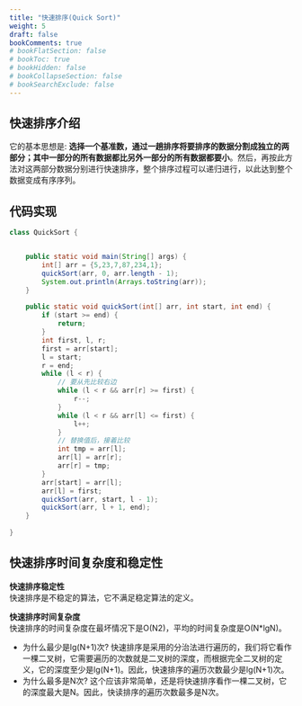 ```yaml
---
title: "快速排序(Quick Sort)"
weight: 5
draft: false
bookComments: true
# bookFlatSection: false
# bookToc: true
# bookHidden: false
# bookCollapseSection: false
# bookSearchExclude: false
---
```

## 快速排序介绍
它的基本思想是: **选择一个基准数，通过一趟排序将要排序的数据分割成独立的两部分；其中一部分的所有数据都比另外一部分的所有数据都要小**。然后，再按此方法对这两部分数据分别进行快速排序，整个排序过程可以递归进行，以此达到整个数据变成有序序列。

## 代码实现

```java
class QuickSort {


    public static void main(String[] args) {
        int[] arr = {5,23,7,87,234,1};
        quickSort(arr, 0, arr.length - 1);
        System.out.println(Arrays.toString(arr));
    }
    
    public static void quickSort(int[] arr, int start, int end) {
        if (start >= end) {
            return;
        }
        int first, l, r;
        first = arr[start];
        l = start;
        r = end;
        while (l < r) {
            // 要从先比较右边
            while (l < r && arr[r] >= first) {
                r--;
            }
            while (l < r && arr[l] <= first) {
                l++;
            }
            // 替换值后，接着比较
            int tmp = arr[l];
            arr[l] = arr[r];
            arr[r] = tmp;
        }
        arr[start] = arr[l];
        arr[l] = first;
        quickSort(arr, start, l - 1);
        quickSort(arr, l + 1, end);
    }
    
}
```

## 快速排序时间复杂度和稳定性

**快速排序稳定性**    
快速排序是不稳定的算法，它不满足稳定算法的定义。


**快速排序时间复杂度**  
快速排序的时间复杂度在最坏情况下是O(N2)，平均的时间复杂度是O(N*lgN)。
- 为什么最少是lg(N+1)次? 快速排序是采用的分治法进行遍历的，我们将它看作一棵二叉树，它需要遍历的次数就是二叉树的深度，而根据完全二叉树的定义，它的深度至少是lg(N+1)。因此，快速排序的遍历次数最少是lg(N+1)次。
- 为什么最多是N次? 这个应该非常简单，还是将快速排序看作一棵二叉树，它的深度最大是N。因此，快读排序的遍历次数最多是N次。
